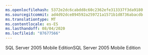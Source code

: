 ```yaml
---
ms.openlocfilehash: 5372e2dc6cabdd8c60c2362efe313337f3da9180
ms.sourcegitcommit: ad4d92dce894592a259721a1571b1d8736abacdb
ms.translationtype: MT
ms.contentlocale: es-ES
ms.lasthandoff: 08/04/2020
ms.locfileid: "87677566"
---
```

<span data-ttu-id="46b77-101">SQL Server 2005 Mobile Edition</span><span class="sxs-lookup"><span data-stu-id="46b77-101">SQL Server 2005 Mobile Edition</span></span>
